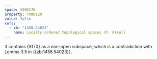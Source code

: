 ```yaml
---
space: S000176
property: P000120
value: false
refs:
  - zb: "1458.54023"
    name: Locally ordered topological spaces (P. Pikul)
---
```


It contains {S170} as a non-open subspace,
which is a contradiction with Lemma 3.5 in {{zb:1458.54023}}.
